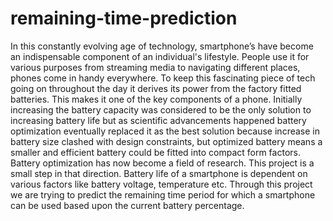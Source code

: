 # remaining-time-prediction
In this constantly evolving age of technology, smartphone’s have become an indispensable component of an individual's lifestyle. People use it for various purposes from streaming media to navigating different places, phones come in handy everywhere. To keep this fascinating piece of tech going on throughout the day it derives its power from the factory fitted batteries. This makes it one of the key components of a phone. Initially increasing the battery capacity was considered to be the only solution to increasing battery life but as scientific advancements happened battery optimization eventually replaced it as the best solution because increase in battery size clashed with design constraints, but optimized battery means a smaller and efficient battery could be fitted into compact form factors. Battery optimization has now become a field of research. This project is a small step in that direction. Battery life of a smartphone is dependent on various factors like battery voltage, temperature etc. Through this project we are trying to predict the remaining time period for which a smartphone can be used based upon the current battery percentage.
